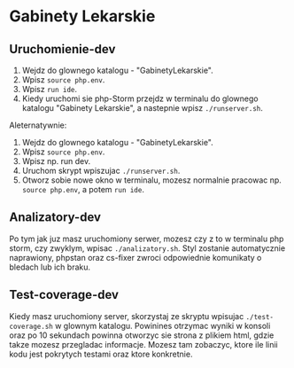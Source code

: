 # Gabinety Lekarskie

## Uruchomienie-dev

1. Wejdz do glownego katalogu - "GabinetyLekarskie".
2. Wpisz `source php.env`.
3. Wpisz `run ide`.
4. Kiedy uruchomi sie php-Storm przejdz w terminalu do glownego katalogu "Gabinety Lekarskie", a nastepnie wpisz `./runserver.sh`.

Aleternatywnie:
1. Wejdz do glownego katalogu - "GabinetyLekarskie".
2. Wpisz `source php.env`.
3. Wpisz np. run dev.
4. Uruchom skrypt wpiszujac `./runserver.sh`.
5. Otworz sobie nowe okno w terminalu, mozesz normalnie pracowac np. `source php.env`, a potem `run ide`.

## Analizatory-dev
Po tym jak juz masz uruchomiony serwer, mozesz czy z to w terminalu php storm, czy zwyklym, wpisac `./analizatory.sh`. Styl zostanie automatycznie naprawiony, phpstan oraz cs-fixer zwroci odpowiednie komunikaty o bledach lub ich braku.

## Test-coverage-dev
Kiedy masz uruchomiony server, skorzystaj ze skryptu wpisujac `./test-coverage.sh` w glownym katalogu. Powinines otrzymac wyniki w konsoli oraz po 10 sekundach powinna otworzyc sie strona z plikiem html, gdzie takze mozesz przegladac informacje. Mozesz tam zobaczyc, ktore ile linii kodu jest pokrytych testami oraz ktore konkretnie. 
